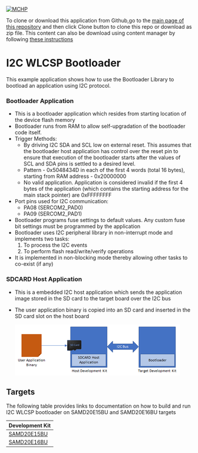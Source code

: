 [![MCHP](https://www.microchip.com/ResourcePackages/Microchip/assets/dist/images/logo.png)](https://www.microchip.com)

To clone or download this application from Github,go to the [main page of this repository](https://github.com/Microchip-MPLAB-Harmony/bootloader_apps_i2c) and then click Clone button to clone this repo or download as zip file. This content can also be download using content manager by following [these instructions](https://github.com/Microchip-MPLAB-Harmony/contentmanager/wiki)

# I2C WLCSP Bootloader

This example application shows how to use the Bootloader Library to bootload an application using I2C protocol.

### Bootloader Application

- This is a bootloader application which resides from starting location of the device flash memory
- Bootloader runs from RAM to allow self-upgradation of the bootloader code itself.
- Trigger Methods:
    * By driving I2C SDA and SCL low on external reset. This assumes that the bootloader host application has control over the reset pin to ensure that execution of the bootloader starts after the values of SCL and SDA pins is settled to a desired level.
    * Pattern - 0x5048434D in each of the first 4 words (total 16 bytes), starting from RAM address - 0x20000000
    * No valid application. Application is considered invalid if the first 4 bytes of the application (which contains the starting address for the main stack pointer) are 0xFFFFFFFF
- Port pins used for I2C communication:
    * PA08 (SERCOM2_PAD0)
    * PA09 (SERCOM2_PAD1)
- Bootloader programs fuse settings to default values. Any custom fuse bit settings must be programmed by the application
- Bootloader uses I2C peripheral library in non-interrupt mode and implements two tasks:
    1. To process the I2C events
    2. To perform flash read/write/verify operations
- It is implemented in non-blocking mode thereby allowing other tasks to co-exist (if any)

### SDCARD Host Application
- This is a embedded I2C host application which sends the application image stored in the SD card to the target board over the I2C bus
- The user application binary is copied into an SD card and inserted in the SD card slot on the host board

    ![i2c_bootloader_host_sdcard](../docs/images/i2c_bootloader_host_sdcard.png)

## Targets
The following table provides links to documentation on how to build and run I2C WLCSP bootloader on SAMD20E15BU and SAMD20E16BU targets

| Development Kit |
|:---------|
|[SAMD20E15BU](docs/readme_sam_d20_e15.md) |
|[SAMD20E16BU](docs/readme_sam_d20_e16.md) |
